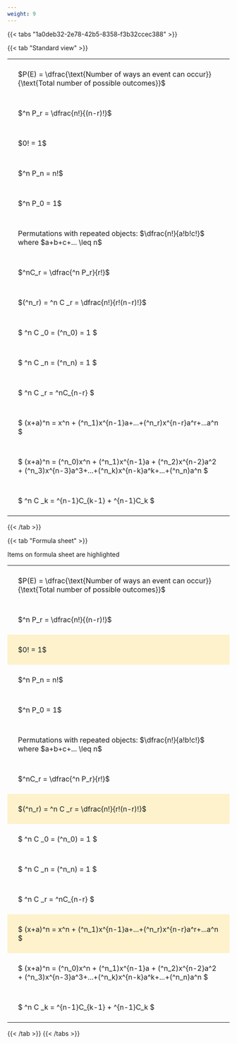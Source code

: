 ```yaml
---
weight: 9
---
```


{{< tabs "1a0deb32-2e78-42b5-8358-f3b32ccec388" >}}

{{< tab "Standard view" >}}

<style type="text/css">
#T_38c61 th.col_heading {
  text-align: left;
  font-size: 1em;
}
#T_38c61 td {
  text-align: left;
  font-size: 1em;
  padding: 1.5em;
}
</style>
<table id="T_38c61">
  <thead>
  </thead>
  <tbody>
    <tr>
      <td id="T_38c61_row0_col0" class="data row0 col0" >$P(E) = \dfrac{\text{Number of ways an event can occur}}{\text{Total number of possible outcomes}}$</td>
    </tr>
    <tr>
      <td id="T_38c61_row1_col0" class="data row1 col0" >$^n P_r = \dfrac{n!}{(n-r)!}$</td>
    </tr>
    <tr>
      <td id="T_38c61_row2_col0" class="data row2 col0" >$0! = 1$</td>
    </tr>
    <tr>
      <td id="T_38c61_row3_col0" class="data row3 col0" >$^n P_n = n!$</td>
    </tr>
    <tr>
      <td id="T_38c61_row4_col0" class="data row4 col0" >$^n P_0 = 1$</td>
    </tr>
    <tr>
      <td id="T_38c61_row5_col0" class="data row5 col0" >Permutations with repeated objects: $\dfrac{n!}{a!b!c!}$ where $a+b+c+... \leq n$</td>
    </tr>
    <tr>
      <td id="T_38c61_row6_col0" class="data row6 col0" >$^nC_r = \dfrac{^n P_r}{r!}$</td>
    </tr>
    <tr>
      <td id="T_38c61_row7_col0" class="data row7 col0" >$(^n_r) = ^n C _r = \dfrac{n!}{r!(n-r)!}$</td>
    </tr>
    <tr>
      <td id="T_38c61_row8_col0" class="data row8 col0" >$ ^n C _0 = (^n_0) = 1 $</td>
    </tr>
    <tr>
      <td id="T_38c61_row9_col0" class="data row9 col0" >$ ^n C _n = (^n_n) = 1 $</td>
    </tr>
    <tr>
      <td id="T_38c61_row10_col0" class="data row10 col0" >$ ^n C _r = ^nC_{n-r} $</td>
    </tr>
    <tr>
      <td id="T_38c61_row11_col0" class="data row11 col0" >$ (x+a)^n = x^n + (^n_1)x^{n-1}a+...+(^n_r)x^{n-r}a^r+...a^n    $</td>
    </tr>
    <tr>
      <td id="T_38c61_row12_col0" class="data row12 col0" >$ (x+a)^n = (^n_0)x^n + (^n_1)x^{n-1}a + (^n_2)x^{n-2}a^2 + (^n_3)x^{n-3}a^3+...+(^n_k)x^{n-k}a^k+...+(^n_n)a^n $</td>
    </tr>
    <tr>
      <td id="T_38c61_row13_col0" class="data row13 col0" >$ ^n C _k = ^{n-1}C_{k-1} + ^{n-1}C_k $</td>
    </tr>
  </tbody>
</table>
{{< /tab >}}

{{< tab "Formula sheet" >}}

Items on formula sheet are highlighted 
<br>
<style type="text/css">
#T_c87bb th.col_heading {
  text-align: left;
  font-size: 1em;
}
#T_c87bb td {
  text-align: left;
  font-size: 1em;
  padding: 1.5em;
}
#T_c87bb_row0_col0, #T_c87bb_row1_col0, #T_c87bb_row3_col0, #T_c87bb_row4_col0, #T_c87bb_row5_col0, #T_c87bb_row6_col0, #T_c87bb_row8_col0, #T_c87bb_row9_col0, #T_c87bb_row10_col0, #T_c87bb_row12_col0, #T_c87bb_row13_col0 {
  background-color: rgba(0,0,0,0);
}
#T_c87bb_row2_col0, #T_c87bb_row7_col0, #T_c87bb_row11_col0 {
  background-color: rgba(255,194,10, 0.2);
}
</style>
<table id="T_c87bb">
  <thead>
  </thead>
  <tbody>
    <tr>
      <td id="T_c87bb_row0_col0" class="data row0 col0" >$P(E) = \dfrac{\text{Number of ways an event can occur}}{\text{Total number of possible outcomes}}$</td>
    </tr>
    <tr>
      <td id="T_c87bb_row1_col0" class="data row1 col0" >$^n P_r = \dfrac{n!}{(n-r)!}$</td>
    </tr>
    <tr>
      <td id="T_c87bb_row2_col0" class="data row2 col0" >$0! = 1$</td>
    </tr>
    <tr>
      <td id="T_c87bb_row3_col0" class="data row3 col0" >$^n P_n = n!$</td>
    </tr>
    <tr>
      <td id="T_c87bb_row4_col0" class="data row4 col0" >$^n P_0 = 1$</td>
    </tr>
    <tr>
      <td id="T_c87bb_row5_col0" class="data row5 col0" >Permutations with repeated objects: $\dfrac{n!}{a!b!c!}$ where $a+b+c+... \leq n$</td>
    </tr>
    <tr>
      <td id="T_c87bb_row6_col0" class="data row6 col0" >$^nC_r = \dfrac{^n P_r}{r!}$</td>
    </tr>
    <tr>
      <td id="T_c87bb_row7_col0" class="data row7 col0" >$(^n_r) = ^n C _r = \dfrac{n!}{r!(n-r)!}$</td>
    </tr>
    <tr>
      <td id="T_c87bb_row8_col0" class="data row8 col0" >$ ^n C _0 = (^n_0) = 1 $</td>
    </tr>
    <tr>
      <td id="T_c87bb_row9_col0" class="data row9 col0" >$ ^n C _n = (^n_n) = 1 $</td>
    </tr>
    <tr>
      <td id="T_c87bb_row10_col0" class="data row10 col0" >$ ^n C _r = ^nC_{n-r} $</td>
    </tr>
    <tr>
      <td id="T_c87bb_row11_col0" class="data row11 col0" >$ (x+a)^n = x^n + (^n_1)x^{n-1}a+...+(^n_r)x^{n-r}a^r+...a^n    $</td>
    </tr>
    <tr>
      <td id="T_c87bb_row12_col0" class="data row12 col0" >$ (x+a)^n = (^n_0)x^n + (^n_1)x^{n-1}a + (^n_2)x^{n-2}a^2 + (^n_3)x^{n-3}a^3+...+(^n_k)x^{n-k}a^k+...+(^n_n)a^n $</td>
    </tr>
    <tr>
      <td id="T_c87bb_row13_col0" class="data row13 col0" >$ ^n C _k = ^{n-1}C_{k-1} + ^{n-1}C_k $</td>
    </tr>
  </tbody>
</table>
{{< /tab >}}
{{< /tabs >}}
